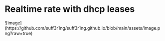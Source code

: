 <h1>Realtime rate with dhcp leases</h1>
![image](https://github.com/suff3r1ng/suff3r1ng.github.io/blob/main/assets/image.png?raw=true)
